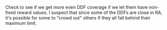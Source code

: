 Check to see if we get more even DDF coverage if we let them have non-fixed reward values. I suspect that since some of the DDFs are close in RA, it's possible for some to "crowd out" others if they all fall behind their maximum limit. 

